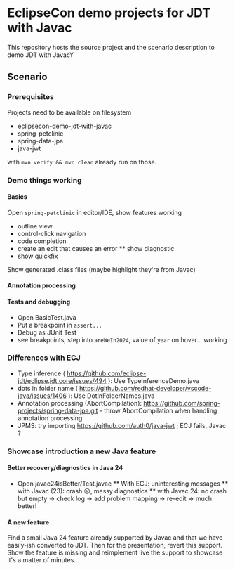 # EclipseCon demo projects for JDT with Javac

This repository hosts the source project and the scenario description to demo JDT with JavacY

## Scenario

### Prerequisites

Projects need to be available on filesystem
* eclipsecon-demo-jdt-with-javac
* spring-petclinic
* spring-data-jpa
* java-jwt

with `mvn verify && mvn clean` already run on those.

### Demo things working

#### Basics

Open `spring-petclinic` in editor/IDE, show features working
* outline view
* control-click navigation
* code completion
* create an edit that causes an error
  ** show diagnostic
* show quickfix

Show generated .class files (maybe highlight they're from Javac)

#### Annotation processing

#### Tests and debugging

* Open BasicTest.java
* Put a breakpoint in `assert...`
* Debug as JUnit Test
* see breakpoints, step into `areWeIn2024`, value of `year` on hover... working

### Differences with ECJ

* Type inference ( https://github.com/eclipse-jdt/eclipse.jdt.core/issues/494 ): Use TypeInferenceDemo.java
* dots in folder name ( https://github.com/redhat-developer/vscode-java/issues/1406 ): Use DotInFolderNames.java
* Annotation processing (AbortCompilation): https://github.com/spring-projects/spring-data-jpa.git - throw AbortCompilation when handling annotation processing
* JPMS: try importing https://github.com/auth0/java-jwt ; ECJ fails, Javac ?

### Showcase introduction a new Java feature

#### Better recovery/diagnostics in Java 24

* Open javac24isBetter/Test.javac
  ** With ECJ: uninteresting messages
  ** with Javac (23): crash ☹️, messy diagnostics
  ** with Javac 24: no crash but empty -> check log -> add problem mapping -> re-edit => much better!

#### A new feature

Find a small Java 24 feature already supported by Javac and that we have easily-ish converted to JDT. Then for the presentation, revert this support. Show the feature is missing and reimplement live the support to showcase it's a matter of minutes.
